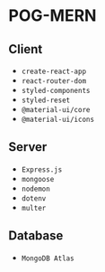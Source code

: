 # POG-MERN

## Client

- `create-react-app`
- `react-router-dom`
- `styled-components`
- `styled-reset`
- `@material-ui/core`
- `@material-ui/icons`

## Server

- `Express.js`
- `mongoose`
- `nodemon`
- `dotenv`
- `multer`

## Database

- `MongoDB Atlas`
